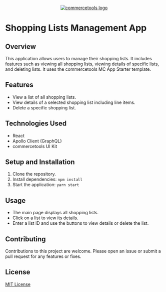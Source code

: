 <p align="center">
  <a href="https://commercetools.com/">
    <img alt="commercetools logo" src="https://unpkg.com/@commercetools-frontend/assets/logos/commercetools_primary-logo_horizontal_RGB.png">
  </a>
</p>

# Shopping Lists Management App


## Overview
This application allows users to manage their shopping lists. It includes features such as viewing all shopping lists, viewing details of specific lists, and deleting lists. It uses the commercetools MC App Starter template.

## Features
- View a list of all shopping lists.
- View details of a selected shopping list including line items.
- Delete a specific shopping list.

## Technologies Used
- React
- Apollo Client (GraphQL)
- commercetools UI Kit

## Setup and Installation
1. Clone the repository.
2. Install dependencies:
   ```npm install```
3. Start the application:
   ```yarn start```

## Usage
- The main page displays all shopping lists.
- Click on a list to view its details.
- Enter a list ID and use the buttons to view details or delete the list.

## Contributing
Contributions to this project are welcome. Please open an issue or submit a pull request for any features or fixes.

## License
[MIT License](LICENSE.md)
